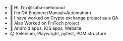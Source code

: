 - 👋 Hi, I’m @saba-mehmood
- 👀 I’m QA Engineer(Manual+Automation)
- 🌱 I have worked on Crypto exchange project as a QA
- 🎃 Also Worked on FinTech project
- 👻 Android apps, iOS apps, Website
- 😊 Selenium, Playwright, pytest, POM structure




<!---
saba-mehmood/saba-mehmood is a ✨ special ✨ repository because its `README.md` (this file) appears on your GitHub profile.
You can click the Preview link to take a look at your changes.
--->
